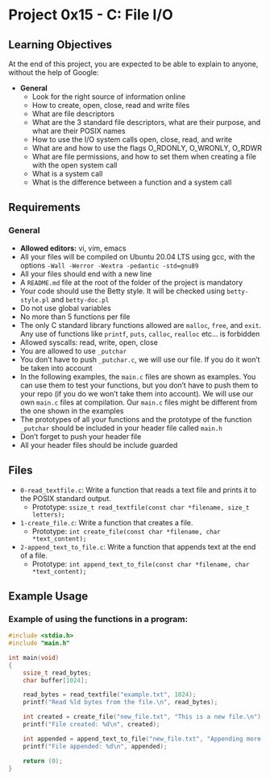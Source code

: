 # Project 0x15 - C: File I/O

## Learning Objectives
At the end of this project, you are expected to be able to explain to anyone, without the help of Google:
- **General**
  - Look for the right source of information online
  - How to create, open, close, read and write files
  - What are file descriptors
  - What are the 3 standard file descriptors, what are their purpose, and what are their POSIX names
  - How to use the I/O system calls open, close, read, and write
  - What are and how to use the flags O_RDONLY, O_WRONLY, O_RDWR
  - What are file permissions, and how to set them when creating a file with the open system call
  - What is a system call
  - What is the difference between a function and a system call

## Requirements
### General
- **Allowed editors:** vi, vim, emacs
- All your files will be compiled on Ubuntu 20.04 LTS using gcc, with the options `-Wall -Werror -Wextra -pedantic -std=gnu89`
- All your files should end with a new line
- A `README.md` file at the root of the folder of the project is mandatory
- Your code should use the Betty style. It will be checked using `betty-style.pl` and `betty-doc.pl`
- Do not use global variables
- No more than 5 functions per file
- The only C standard library functions allowed are `malloc`, `free`, and `exit`. Any use of functions like `printf`, `puts`, `calloc`, `realloc` etc… is forbidden
- Allowed syscalls: read, write, open, close
- You are allowed to use `_putchar`
- You don’t have to push `_putchar.c`, we will use our file. If you do it won’t be taken into account
- In the following examples, the `main.c` files are shown as examples. You can use them to test your functions, but you don’t have to push them to your repo (if you do we won’t take them into account). We will use our own `main.c` files at compilation. Our `main.c` files might be different from the one shown in the examples
- The prototypes of all your functions and the prototype of the function `_putchar` should be included in your header file called `main.h`
- Don’t forget to push your header file
- All your header files should be include guarded

## Files
- `0-read_textfile.c`: Write a function that reads a text file and prints it to the POSIX standard output.
  - Prototype: `ssize_t read_textfile(const char *filename, size_t letters);`
- `1-create_file.c`: Write a function that creates a file.
  - Prototype: `int create_file(const char *filename, char *text_content);`
- `2-append_text_to_file.c`: Write a function that appends text at the end of a file.
  - Prototype: `int append_text_to_file(const char *filename, char *text_content);`

## Example Usage
### Example of using the functions in a program:

```c
#include <stdio.h>
#include "main.h"

int main(void)
{
    ssize_t read_bytes;
    char buffer[1024];

    read_bytes = read_textfile("example.txt", 1024);
    printf("Read %ld bytes from the file.\n", read_bytes);

    int created = create_file("new_file.txt", "This is a new file.\n");
    printf("File created: %d\n", created);

    int appended = append_text_to_file("new_file.txt", "Appending more text.\n");
    printf("File appended: %d\n", appended);

    return (0);
}
